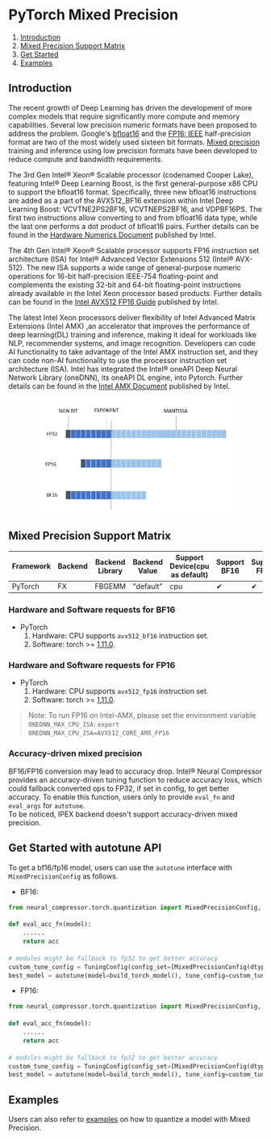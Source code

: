 PyTorch Mixed Precision
========================================

1. [Introduction](#introduction)
2. [Mixed Precision Support Matrix](#mixed-precision-support-matrix)
3. [Get Started](#get-start)
4. [Examples](#examples)

## Introduction

The recent growth of Deep Learning has driven the development of more complex models that require significantly more compute and memory capabilities. Several low precision numeric formats have been proposed to address the problem. 
Google's [bfloat16](https://cloud.google.com/tpu/docs/bfloat16) and the [FP16: IEEE](https://en.wikipedia.org/wiki/Half-precision_floating-point_format) half-precision format are two of the most widely used sixteen bit formats. [Mixed precision](https://arxiv.org/abs/1710.03740) training and inference using low precision formats have been developed to reduce compute and bandwidth requirements.

The 3rd Gen Intel® Xeon® Scalable processor (codenamed Cooper Lake), featuring Intel® Deep Learning Boost, is the first general-purpose x86 CPU to support the bfloat16 format. Specifically, three new bfloat16 instructions are added as a part of the AVX512_BF16 extension within Intel Deep Learning Boost: VCVTNE2PS2BF16, VCVTNEPS2BF16, and VDPBF16PS. The first two instructions allow converting to and from bfloat16 data type, while the last one performs a dot product of bfloat16 pairs. 
Further details can be found in the [Hardware Numerics Document](https://www.intel.com/content/www/us/en/developer/articles/technical/intel-deep-learning-boost-new-instruction-bfloat16.html) published by Intel.  

The 4th Gen Intel® Xeon® Scalable processor supports FP16 instruction set architecture (ISA) for Intel® Advanced Vector Extensions 512 (Intel® AVX-512). The new ISA supports a wide range of general-purpose numeric operations for 16-bit half-precision IEEE-754 floating-point and complements the existing 32-bit and 64-bit floating-point instructions already available in the Intel Xeon processor based products. 
Further details can be found in the [Intel AVX512 FP16 Guide](https://www.intel.com/content/www/us/en/content-details/669773/intel-avx-512-fp16-instruction-set-for-intel-xeon-processor-based-products-technology-guide.html) published by Intel.

The latest Intel Xeon processors deliver flexibility of Intel Advanced Matrix Extensions (Intel AMX) ,an accelerator that improves the performance of deep learning(DL) training and inference, making it ideal for workloads like NLP, recommender systems, and image recognition. Developers can code AI functionality to take advantage of the Intel AMX instruction set, and they can code non-AI functionality to use the processor instruction set architecture (ISA). Intel has integrated the Intel® oneAPI Deep Neural Network Library (oneDNN), its oneAPI DL engine, into Pytorch.
Further details can be found in the [Intel AMX Document](https://www.intel.com/content/www/us/en/content-details/785250/accelerate-artificial-intelligence-ai-workloads-with-intel-advanced-matrix-extensions-intel-amx.html) published by Intel.

<p align="center" width="100%">
    <img src="./imgs/data_format.png" alt="Architecture" height=230>
</p>

## Mixed Precision Support Matrix

<table class="center">
    <thead>
        <tr>
            <th>Framework</th>
            <th>Backend</th>
            <th>Backend Library</th>
            <th>Backend Value</th>
            <th>Support Device(cpu as default)</th> 
            <th>Support BF16</th>
            <th>Support FP16</th>
        </tr>
    </thead>
    <tbody>
        <tr>
            <td rowspan="1" align="left">PyTorch</td>
            <td align="left">FX</td>
            <td align="left">FBGEMM</td>
            <td align="left">"default"</td>
            <td align="left">cpu</td>
            <td align="left">&#10004;</td>
            <td align="left">&#10004;</td>
        </tr>
    </tbody>
</table>


### Hardware and Software requests for **BF16**
- PyTorch
  1. Hardware: CPU supports `avx512_bf16` instruction set.
  2. Software: torch >= [1.11.0](https://download.pytorch.org/whl/torch_stable.html).


### Hardware and Software requests for **FP16**
- PyTorch
  1. Hardware: CPU supports `avx512_fp16` instruction set.
  2. Software: torch >= [1.11.0](https://download.pytorch.org/whl/torch_stable.html).
> Note: To run FP16 on Intel-AMX, please set the environment variable `ONEDNN_MAX_CPU_ISA`:
> ```export ONEDNN_MAX_CPU_ISA=AVX512_CORE_AMX_FP16```



### Accuracy-driven mixed precision
BF16/FP16 conversion may lead to accuracy drop. Intel® Neural Compressor provides an accuracy-driven tuning function to reduce accuracy loss, 
which could fallback converted ops to FP32, if set in config, to get better accuracy. To enable this function, users only to provide 
`eval_fn` and `eval_args` for `autotune`.   
To be noticed, IPEX backend doesn't support accuracy-driven mixed precision.  

## Get Started with autotune API

To get a bf16/fp16 model, users can use the `autotune` interface with `MixedPrecisionConfig` as follows.

- BF16:

```python
from neural_compressor.torch.quantization import MixedPrecisionConfig, TuningConfig, autotune

def eval_acc_fn(model):
    ......
    return acc

# modules might be fallback to fp32 to get better accuracy
custom_tune_config = TuningConfig(config_set=[MixedPrecisionConfig(dtype=["bf16", "fp32"])], max_trials=3)
best_model = autotune(model=build_torch_model(), tune_config=custom_tune_config, eval_fn=eval_acc_fn)
```

- FP16:

```python
from neural_compressor.torch.quantization import MixedPrecisionConfig, TuningConfig, autotune

def eval_acc_fn(model):
    ......
    return acc

# modules might be fallback to fp32 to get better accuracy
custom_tune_config = TuningConfig(config_set=[MixedPrecisionConfig(dtype=["fp16", "fp32"])], max_trials=3)
best_model = autotune(model=build_torch_model(), tune_config=custom_tune_config, eval_fn=eval_acc_fn)
```
  
## Examples

Users can also refer to [examples](https://github.com/intel/neural-compressor/blob/master/examples/3.x_api/pytorch/cv/mixed_precision
) on how to quantize a model with Mixed Precision.
